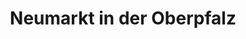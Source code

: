---
title: Neumarkt in der Oberpfalz
url: /neumarkt-in-der-oberpfalz/
latitude: 49.274
longitude: 11.449
---
